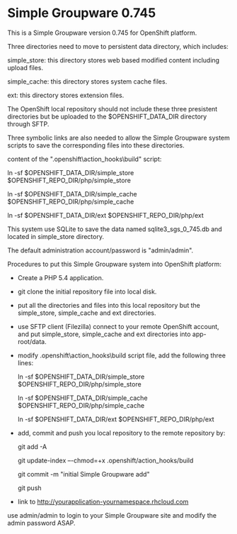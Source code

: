 Simple Groupware 0.745
===================

This is a Simple Groupware version 0.745 for OpenShift platform. 

Three directories need to move to persistent data directory, which includes:

simple_store: this directory stores web based modified content including upload files.

simple_cache: this directory stores system cache files.

ext: this directory stores extension files.

The OpenShift local repository should not include these three presistent directories but be uploaded to the $OPENSHIFT_DATA_DIR directory through SFTP.

Three symbolic links are also needed to allow the Simple Groupware system scripts to save the corresponding files into these directories.

content of the ".openshift\action_hooks\build" script:

ln -sf $OPENSHIFT_DATA_DIR/simple_store $OPENSHIFT_REPO_DIR/php/simple_store

ln -sf $OPENSHIFT_DATA_DIR/simple_cache $OPENSHIFT_REPO_DIR/php/simple_cache

ln -sf $OPENSHIFT_DATA_DIR/ext $OPENSHIFT_REPO_DIR/php/ext

This system use SQLite to save the data named sqlite3_sgs_0_745.db and located in simple_store directory.

The default administration account/password is "admin/admin".

Procedures to put this Simple Groupware system into OpenShift platform:

* Create a PHP 5.4 application.

* git clone the initial repository file into local disk.

* put all the directories and files into this local repository but the simple_store, simple_cache and ext directories.

* use SFTP client (Filezilla) connect to your remote OpenShift account, and put simple_store, simple_cache and ext directories into app-root/data.

* modify .openshift\action_hooks\build script file, add the following three lines:

  ln -sf $OPENSHIFT_DATA_DIR/simple_store $OPENSHIFT_REPO_DIR/php/simple_store
  
  ln -sf $OPENSHIFT_DATA_DIR/simple_cache $OPENSHIFT_REPO_DIR/php/simple_cache
  
  ln -sf $OPENSHIFT_DATA_DIR/ext $OPENSHIFT_REPO_DIR/php/ext

* add, commit and push you local repository to the remote repository by:

  git add -A
  
  git update-index –-chmod=+x .openshift/action_hooks/build
  
  git commit -m "initial Simple Groupware add"
  
  git push

* link to http://yourapplication-yournamespace.rhcloud.com

use admin/admin to login to your Simple Groupware site and modify the admin password ASAP.

